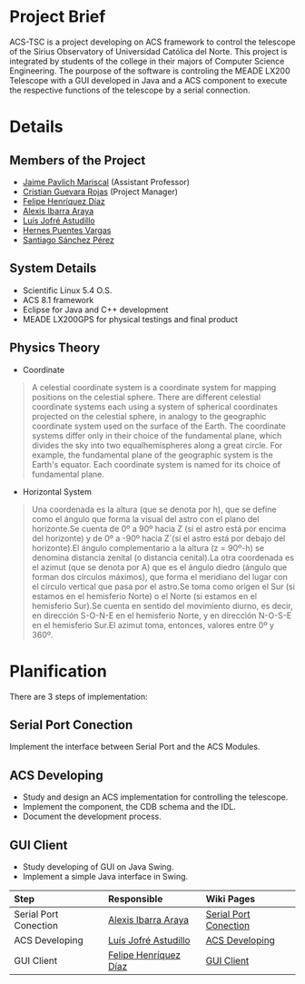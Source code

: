 # Project Brief #

ACS-TSC is a project developing on ACS framework to control the telescope of the Sirius Observatory of Universidad Católica del Norte. This project is integrated by students of the college in their majors of Computer Science Engineering. The pourpose of the software is controling the MEADE LX200 Telescope with a GUI developed in Java and a ACS component to execute the respective functions of the telescope by a serial connection.


# Details #

## Members of the Project ##
  * [Jaime Pavlich Mariscal](http://code.google.com/u/Jaime.Pavlich) (Assistant Professor)
  * [Cristian Guevara Rojas](http://code.google.com/u/guevarax) (Project Manager)
  * [Felipe Henríquez Díaz](http://code.google.com/u/jadhur)
  * [Alexis Ibarra Araya](http://code.google.com/u/Ibarra.Alexis)
  * [Luís Jofré Astudillo](http://code.google.com/u/rjofre)
  * [Hernes Puentes Vargas](http://code.google.com/u/animegold1988)
  * [Santiago Sánchez Pérez](http://code.google.com/u/salex.sp)

## System Details ##
  * Scientific Linux 5.4 O.S.
  * ACS 8.1 framework
  * Eclipse for Java and C++ development
  * MEADE LX200GPS for physical testings and final product

## Physics Theory ##

  * Coordinate

> A celestial coordinate system is a coordinate system for mapping positions    on the celestial sphere. There are different celestial coordinate systems each using a system of spherical coordinates projected on the celestial sphere, in analogy to the geographic coordinate system used on the surface of the Earth. The coordinate systems differ only in their choice of the fundamental plane, which divides the sky into two equalhemispheres along a great circle. For example, the fundamental plane of the geographic system is the Earth's equator. Each coordinate system is named for its choice of fundamental plane.

  * Horizontal System

> Una coordenada es la altura (que se denota por h), que se define como el ángulo que forma la visual del astro con el plano del horizonte.Se cuenta de 0º a 90º hacia Z (si el astro está por encima del horizonte) y de 0º a -90º hacia Z´(si el astro está por debajo del horizonte).El ángulo complementario a la altura (z = 90º-h) se denomina distancia zenital (o distancia cenital).La otra coordenada es el azimut (que se denota por A) que es el ángulo diedro (ángulo que forman dos círculos máximos), que forma el meridiano del lugar con el círculo vertical que pasa por el astro.Se toma como origen el Sur (si estamos en el hemisferio Norte) o el Norte (si estamos en el hemisferio Sur).Se cuenta en sentido del movimiento diurno, es decir, en dirección S-O-N-E en el hemisferio Norte, y en dirección N-O-S-E en el hemisferio Sur.El azimut toma, entonces, valores entre 0º y 360º.


# Planification #

There are 3 steps of implementation:

## Serial Port Conection ##

Implement the interface between Serial Port and the ACS Modules.

## ACS Developing ##

  * Study and design an ACS implementation for controlling the telescope.
  * Implement the component, the CDB schema and the IDL.
  * Document the development process.

## GUI Client ##

  * Study developing of GUI on Java Swing.
  * Implement a simple Java interface in Swing.

| **Step** | **Responsible** | **Wiki Pages** |
|:---------|:----------------|:---------------|
| Serial Port Conection | [Alexis Ibarra Araya](http://code.google.com/u/Ibarra.Alexis) | [Serial Port Conection](http://code.google.com/p/goos-acs/wiki/acsTCSSerialPortConection) |
| ACS Developing | [Luís Jofré Astudillo](http://code.google.com/u/rjofre) | [ACS Developing](http://code.google.com/p/goos-acs/wiki/acsTCSACSDeveloping) |
| GUI Client | [Felipe Henríquez Díaz](http://code.google.com/u/jadhur) | [GUI Client](http://code.google.com/p/goos-acs/wiki/acsTCS/acsTCSGUIClient) |